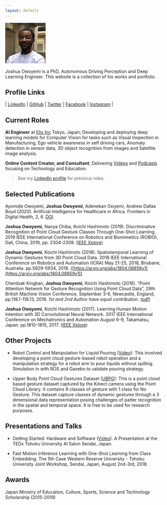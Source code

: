 ```yaml
---
layout: default
---
```


![Avatar](media/avatar_square_small.jpg)

Joshua Owoyemi is a PhD, Autonomous Driving Perception and Deep Learning Engineer. This website is a collection of his works and portfolio.

<!-- Download his [full CV](media/joshua_owoyemi_full_cv.pdf){:target="_blank"}. -->

## Profile Links

| [LinkedIn](https://www.linkedin.com/in/joshua-owoyemi/) | [GitHub](https://github.com/toluwajosh) | [Twitter](https://twitter.com/toluwajosh) | [Facebook](https://www.facebook.com/toluwajosh) | [Instagram](https://www.instagram.com/toluwajosh/) |

## Current Roles

**AI Engineer** at [Elix Inc](https://www.elix-inc.com/) Tokyo, Japan; Developing and deploying deep learning models for Computer Vision for tasks such as Visual Inspection in Manufacturing, Ego vehicle awareness in self driving cars, Anomaly detection in sensor data, 3D object recognition from images and Satellite image analysis.

**Online Content Creator, and Consultant**; Delivering [Videos](https://www.youtube.com/channel/UCdNgkkleUb_npdGLgzzh_2g) and [Podcasts](https://anchor.fm/joshua-owoyemi) focusing on Technology and Education.

> See my [LinkedIn profile](https://www.linkedin.com/in/joshua-owoyemi/) for previous roles.

<!-- See past roles.. -->

## Selected Publications

Ayomide Owoyemi, **Joshua Owoyemi**, Adenekan Osiyemi, Andrew Dallas Boyd (2020). Artificial Intelligence for Healthcare in Africa. Frontiers in Digital Health, 2, 6. [DOI](https://doi.org/10.3389/fdgth.2020.00006)

**Joshua Owoyemi**, Naoya Chiba, Koichi Hashimoto (2019). Discriminative Recognition of Point Cloud Gesture Classes Through One-Shot Learning. 2019 IEEE International Conference on Robotics and Biomimetics (ROBIO), Dali, China, 2019, pp. 2304-2309. ([IEEE Xplore](https://ieeexplore.ieee.org/document/8961778))

**Joshua Owoyemi**, Koichi Hashimoto (2018). Spatiotemporal Learning of Dynamic Gestures from 3D Point Cloud Data. 2018 IEEE International Conference on Robotics and Automation (ICRA) May 21-25, 2018, Brisbane, Australia. pp.5929-5934, 2018. ([https://arxiv.org/abs/1804.08859v1](https://arxiv.org/abs/1804.08859v1))

Cherdsak Kingkan, **Joshua Owoyemi**, Koichi Hashimoto (2018). “Point Attention Network for Gesture Recognition Using Point Cloud Data”, 29th British Machine Vision Conference, September 3-6, Newcastle, England, pp.118.1-118.13, 2018. *1st and 2nd Author have equal contribution*. ([pdf](http://bmvc2018.org/contents/papers/0427.pdf))

**Joshua Owoyemi**, Koichi Hashimoto (2017). Learning Human Motion Intention with 3D Convolutional Neural Network. 2017 IEEE International Conference on Mechatronics and Automation August 6-9, Takamatsu, Japan. pp.1810-1815, 2017. ([IEEE Xplore](https://ieeexplore.ieee.org/document/8016092))

## Other Projects

* Robot Control and Manipulation for Liquid Pouring ([Video](https://youtu.be/oCoAv5VNHO0)): This involved developing a point cloud gesture-based robot operation and a manipulation strategy for a robot arm to pour liquids without spilling. Simulation in with ROS and Gazebo to validate pouring strategy.

* Upper Body Point Cloud Gestures Dataset ([UBPG](https://github.com/toluwajosh/ubpg)): This is a point cloud based gesture dataset captured by the Kinect camera using the Point Cloud Library. It contains 9 classes of gesture with 1 class for No Gesture. This dataset capture classes of dynamic gestures through a 3 dimensional data representation posing challenges of patter recognition in the spatial and temporal space. It is free to be used for research purposes.

<!-- See more.. -->

## Presentations and Talks

* Getting Started: Hardware and Software ([Video](https://youtu.be/6hkSMOQQBrE)). A Presentation at the TEDx Tohoku University AI Salon Sendai, Japan.

* Fast Motion Inference Learning with One-Shot Learning from Class Embedding. The 5th Case Western Reserve University - Tohoku University Joint Workshop, Sendai, Japan, August 2nd-3rd, 2018.

## Awards

Japan Ministry of Education, Culture, Sports, Science and Technology Scholarship (2015-2019)

